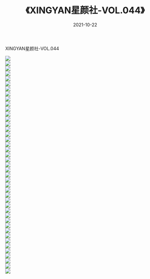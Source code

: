 ﻿---
layout: post
title:  《XINGYAN星颜社-VOL.044》
date:   2021-10-22
img: http://img.660000.xyz/Sharelink/网络美图/2021/XINGYAN星颜社-VOL.044/000.jpg
categories: [美女, 清纯, 唯美]
---

XINGYAN星颜社-VOL.044

  ![](http://img.660000.xyz/Sharelink/网络美图/2021/XINGYAN星颜社-VOL.044/001.jpg) <br> ![](http://img.660000.xyz/Sharelink/网络美图/2021/XINGYAN星颜社-VOL.044/002.jpg) <br> ![](http://img.660000.xyz/Sharelink/网络美图/2021/XINGYAN星颜社-VOL.044/003.jpg) <br> ![](http://img.660000.xyz/Sharelink/网络美图/2021/XINGYAN星颜社-VOL.044/004.jpg) <br> ![](http://img.660000.xyz/Sharelink/网络美图/2021/XINGYAN星颜社-VOL.044/005.jpg) <br> ![](http://img.660000.xyz/Sharelink/网络美图/2021/XINGYAN星颜社-VOL.044/006.jpg) <br> ![](http://img.660000.xyz/Sharelink/网络美图/2021/XINGYAN星颜社-VOL.044/007.jpg) <br> ![](http://img.660000.xyz/Sharelink/网络美图/2021/XINGYAN星颜社-VOL.044/008.jpg) <br> ![](http://img.660000.xyz/Sharelink/网络美图/2021/XINGYAN星颜社-VOL.044/009.jpg) <br> ![](http://img.660000.xyz/Sharelink/网络美图/2021/XINGYAN星颜社-VOL.044/010.jpg) <br> ![](http://img.660000.xyz/Sharelink/网络美图/2021/XINGYAN星颜社-VOL.044/011.jpg) <br> ![](http://img.660000.xyz/Sharelink/网络美图/2021/XINGYAN星颜社-VOL.044/012.jpg) <br> ![](http://img.660000.xyz/Sharelink/网络美图/2021/XINGYAN星颜社-VOL.044/013.jpg) <br> ![](http://img.660000.xyz/Sharelink/网络美图/2021/XINGYAN星颜社-VOL.044/014.jpg) <br> ![](http://img.660000.xyz/Sharelink/网络美图/2021/XINGYAN星颜社-VOL.044/015.jpg) <br> ![](http://img.660000.xyz/Sharelink/网络美图/2021/XINGYAN星颜社-VOL.044/016.jpg) <br> ![](http://img.660000.xyz/Sharelink/网络美图/2021/XINGYAN星颜社-VOL.044/017.jpg) <br> ![](http://img.660000.xyz/Sharelink/网络美图/2021/XINGYAN星颜社-VOL.044/018.jpg) <br> ![](http://img.660000.xyz/Sharelink/网络美图/2021/XINGYAN星颜社-VOL.044/019.jpg) <br> ![](http://img.660000.xyz/Sharelink/网络美图/2021/XINGYAN星颜社-VOL.044/020.jpg) <br> ![](http://img.660000.xyz/Sharelink/网络美图/2021/XINGYAN星颜社-VOL.044/021.jpg) <br> ![](http://img.660000.xyz/Sharelink/网络美图/2021/XINGYAN星颜社-VOL.044/022.jpg) <br> ![](http://img.660000.xyz/Sharelink/网络美图/2021/XINGYAN星颜社-VOL.044/023.jpg) <br> ![](http://img.660000.xyz/Sharelink/网络美图/2021/XINGYAN星颜社-VOL.044/024.jpg) <br> ![](http://img.660000.xyz/Sharelink/网络美图/2021/XINGYAN星颜社-VOL.044/025.jpg) <br> ![](http://img.660000.xyz/Sharelink/网络美图/2021/XINGYAN星颜社-VOL.044/026.jpg) <br> ![](http://img.660000.xyz/Sharelink/网络美图/2021/XINGYAN星颜社-VOL.044/027.jpg) <br> ![](http://img.660000.xyz/Sharelink/网络美图/2021/XINGYAN星颜社-VOL.044/028.jpg) <br> ![](http://img.660000.xyz/Sharelink/网络美图/2021/XINGYAN星颜社-VOL.044/029.jpg) <br> ![](http://img.660000.xyz/Sharelink/网络美图/2021/XINGYAN星颜社-VOL.044/030.jpg) <br> ![](http://img.660000.xyz/Sharelink/网络美图/2021/XINGYAN星颜社-VOL.044/031.jpg) <br> ![](http://img.660000.xyz/Sharelink/网络美图/2021/XINGYAN星颜社-VOL.044/032.jpg) <br> ![](http://img.660000.xyz/Sharelink/网络美图/2021/XINGYAN星颜社-VOL.044/033.jpg) <br> ![](http://img.660000.xyz/Sharelink/网络美图/2021/XINGYAN星颜社-VOL.044/034.jpg) <br> ![](http://img.660000.xyz/Sharelink/网络美图/2021/XINGYAN星颜社-VOL.044/035.jpg) <br> ![](http://img.660000.xyz/Sharelink/网络美图/2021/XINGYAN星颜社-VOL.044/036.jpg) <br> ![](http://img.660000.xyz/Sharelink/网络美图/2021/XINGYAN星颜社-VOL.044/037.jpg) <br> ![](http://img.660000.xyz/Sharelink/网络美图/2021/XINGYAN星颜社-VOL.044/038.jpg) <br> ![](http://img.660000.xyz/Sharelink/网络美图/2021/XINGYAN星颜社-VOL.044/039.jpg) <br> ![](http://img.660000.xyz/Sharelink/网络美图/2021/XINGYAN星颜社-VOL.044/040.jpg) <br> ![](http://img.660000.xyz/Sharelink/网络美图/2021/XINGYAN星颜社-VOL.044/041.jpg) <br> ![](http://img.660000.xyz/Sharelink/网络美图/2021/XINGYAN星颜社-VOL.044/042.jpg) <br> ![](http://img.660000.xyz/Sharelink/网络美图/2021/XINGYAN星颜社-VOL.044/043.jpg) <br>